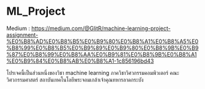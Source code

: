 # ML_Project
Medium :
https://medium.com/@GlitR/machine-learning-project-assignment-%E0%B8%AD%E0%B8%B5%E0%B9%80%E0%B8%A1%E0%B8%A5%E0%B8%99%E0%B8%B5%E0%B9%89%E0%B9%80%E0%B8%9B%E0%B9%87%E0%B8%99%E0%B8%AA%E0%B9%81%E0%B8%9B%E0%B8%A1%E0%B9%84%E0%B8%AB%E0%B8%A1-1c856196bd43

โปรเจคนี้เป็นส่วนหนึ่งของวิชา machine learning ภาควิชาวิศวกรรมคอมพิวเตอร์ คณะวิศวกรรมศาสตร์ สถาบันเทคโนโลยีพระจอมเกล้าเจ้าคุณทหารลาดกระบัง
